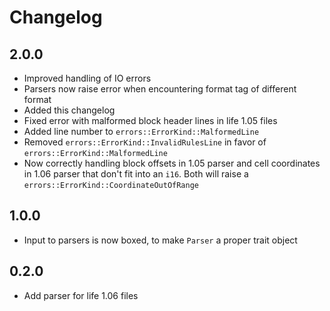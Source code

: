 # Changelog

## 2.0.0
* Improved handling of IO errors
* Parsers now raise error when encountering format tag of different format
* Added this changelog
* Fixed error with malformed block header lines in life 1.05 files
* Added line number to `errors::ErrorKind::MalformedLine`
* Removed `errors::ErrorKind::InvalidRulesLine` in favor of `errors::ErrorKind::MalformedLine`
* Now correctly handling block offsets in 1.05 parser and cell coordinates in 1.06 parser that don't fit into an `i16`. Both will raise a `errors::ErrorKind::CoordinateOutOfRange`

## 1.0.0
* Input to parsers is now boxed, to make `Parser` a proper trait object

## 0.2.0
* Add parser for life 1.06 files
